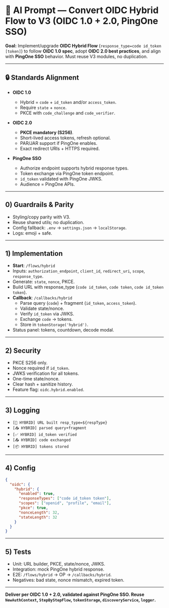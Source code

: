 # 🧠 AI Prompt — Convert **OIDC Hybrid Flow** to V3 (OIDC 1.0 + 2.0, PingOne SSO)

**Goal:** Implement/upgrade **OIDC Hybrid Flow** (`response_type=code id_token [token]`) to follow **OIDC 1.0 spec**, adopt **OIDC 2.0 best practices**, and align with **PingOne SSO** behavior. Must reuse V3 modules, no duplication.

---

## 🔒 Standards Alignment

- **OIDC 1.0**  
  - Hybrid = `code` + `id_token` and/or `access_token`.  
  - Require `state` + `nonce`.  
  - PKCE with `code_challenge` and `code_verifier`.  

- **OIDC 2.0**  
  - **PKCE mandatory (S256)**.  
  - Short-lived access tokens, refresh optional.  
  - PAR/JAR support if PingOne enables.  
  - Exact redirect URIs + HTTPS required.  

- **PingOne SSO**  
  - Authorize endpoint supports hybrid response types.  
  - Token exchange via PingOne token endpoint.  
  - `id_token` validated with PingOne JWKS.  
  - Audience = PingOne APIs.  

---

## 0) Guardrails & Parity

- Styling/copy parity with V3.  
- Reuse shared utils; no duplication.  
- Config fallback: `.env` → `settings.json` → `localStorage`.  
- Logs: emoji + safe.  

---

## 1) Implementation

- **Start**: `/flows/hybrid`  
- Inputs: `authorization_endpoint`, `client_id`, `redirect_uri`, `scope`, `response_type`.  
- Generate: `state`, `nonce`, PKCE.  
- Build URL with response_type (`code id_token`, `code token`, `code id_token token`).  
- **Callback**: `/callbacks/hybrid`  
  - Parse query (`code`) + fragment (`id_token`, `access_token`).  
  - Validate state/nonce.  
  - Verify `id_token` via JWKS.  
  - Exchange `code` → tokens.  
  - Store in `tokenStorage('hybrid')`.  
- Status panel: tokens, countdown, decode modal.  

---

## 2) Security

- PKCE S256 only.  
- Nonce required if `id_token`.  
- JWKS verification for all tokens.  
- One-time state/nonce.  
- Clear hash + sanitize history.  
- Feature flag: `oidc.hybrid.enabled`.  

---

## 3) Logging

- `[🧭 HYBRID] URL built resp_type=${respType}`  
- `[📥 HYBRID] parsed query+fragment`  
- `[✅ HYBRID] id_token verified`  
- `[📤 HYBRID] code exchanged`  
- `[📦 HYBRID] tokens stored`  

---

## 4) Config

```json
{
  "oidc": {
    "hybrid": {
      "enabled": true,
      "responseTypes": ["code id_token token"],
      "scopes": ["openid", "profile", "email"],
      "pkce": true,
      "nonceLength": 32,
      "stateLength": 32
    }
  }
}
```

---

## 5) Tests

- Unit: URL builder, PKCE, state/nonce, JWKS.  
- Integration: mock PingOne hybrid response.  
- E2E: `/flows/hybrid` → OP → `/callbacks/hybrid`.  
- Negatives: bad state, nonce mismatch, expired token.  

---

**Deliver per OIDC 1.0 + 2.0, validated against PingOne SSO. Reuse `NewAuthContext`, `StepByStepFlow`, `tokenStorage`, `discoveryService`, `logger`.**
